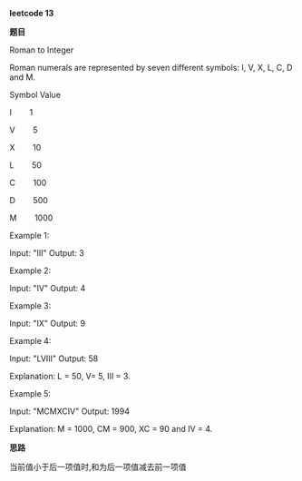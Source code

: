 **leetcode 13**

**题目**

Roman to Integer

Roman numerals are represented by seven different symbols: I, V, X, L, C, D and M.

Symbol       Value

I&nbsp;&nbsp;&nbsp;&nbsp;&nbsp;&nbsp;&nbsp;&nbsp;1

V&nbsp;&nbsp;&nbsp;&nbsp;&nbsp;&nbsp;&nbsp;&nbsp;5

X&nbsp;&nbsp;&nbsp;&nbsp;&nbsp;&nbsp;&nbsp;&nbsp;10

L&nbsp;&nbsp;&nbsp;&nbsp;&nbsp;&nbsp;&nbsp;&nbsp;50

C&nbsp;&nbsp;&nbsp;&nbsp;&nbsp;&nbsp;&nbsp;&nbsp;100

D&nbsp;&nbsp;&nbsp;&nbsp;&nbsp;&nbsp;&nbsp;&nbsp;500

M&nbsp;&nbsp;&nbsp;&nbsp;&nbsp;&nbsp;&nbsp;&nbsp;1000

Example 1:

Input: "III"
Output: 3

Example 2:

Input: "IV"
Output: 4

Example 3:

Input: "IX"
Output: 9

Example 4:

Input: "LVIII"
Output: 58

Explanation: L = 50, V= 5, III = 3.

Example 5:

Input: "MCMXCIV"
Output: 1994

Explanation: M = 1000, CM = 900, XC = 90 and IV = 4.

**思路**

当前值小于后一项值时,和为后一项值减去前一项值